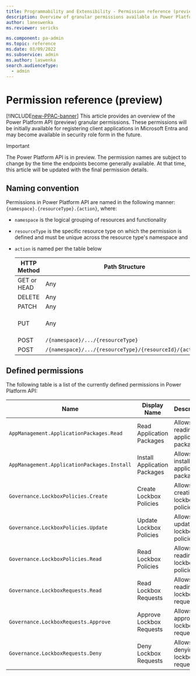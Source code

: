 ```yaml
---
title: Programmability and Extensibility - Permission reference (preview) | Microsoft Docs
description: Overview of granular permissions available in Power Platform programmability tools
author: laneswenka
ms.reviewer: sericks

ms.component: pa-admin
ms.topic: reference
ms.date: 03/09/2022
ms.subservice: admin
ms.author: laswenka
search.audienceType: 
  - admin
---
```


# Permission reference (preview)

[!INCLUDE[new-PPAC-banner](~/includes/new-PPAC-banner.md)]
This article provides an overview of the Power Platform API (preview) granular permissions.  These permissions will be initially available for registering client applications in Microsoft Entra and may become available in security role form in the future.

> [!IMPORTANT]
> The Power Platform API is in preview. The permission names are subject to change by the time the endpoints become generally available.  At that time, this article will be updated with the final permission details.

## Naming convention

Permissions in Power Platform API are  named in the following manner: `{namespace}.{resourceType}.{action}`, where:
* `namespace` is the logical grouping of resources and functionality
* `resourceType` is the specific resource type on which the permission is defined and must be unique across the resource type's namespace and
* `action` is named per the table below

  HTTP Method | Path Structure | Action Name(s)
  ----------- | -------------- | --------------
  GET or HEAD | Any            | Read
  DELETE      | Any            | Delete
  PATCH       | Any            | Update
  PUT         | Any            | Create and Update
  POST        | `/{namespace}/.../{resourceType}` | Create
  POST        | `/{namespace}/.../{resourceType}/{resourceId}/{action}` | `{action}`

## Defined permissions

The following table is a list of the currently defined permissions in Power Platform API:

Name | Display Name | Description | 
---- | ------------ | ----------- |
`AppManagement.ApplicationPackages.Read` | Read Application Packages | Allows reading application packages | 
`AppManagement.ApplicationPackages.Install` | Install Application Packages | Allows installing application packages | 
`Governance.LockboxPolicies.Create` | Create Lockbox Policies | Allows creating lockbox policies | 
`Governance.LockboxPolicies.Update` | Update Lockbox Policies | Allows updating lockbox policies | 
`Governance.LockboxPolicies.Read` | Read Lockbox Policies | Allows reading lockbox policies | 
`Governance.LockboxRequests.Read` | Read Lockbox Requests | Allows reading lockbox requests | 
`Governance.LockboxRequests.Approve` | Approve Lockbox Requests | Allows approving lockbox requests | 
`Governance.LockboxRequests.Deny` | Deny Lockbox Requests | Allows denying lockbox requests |